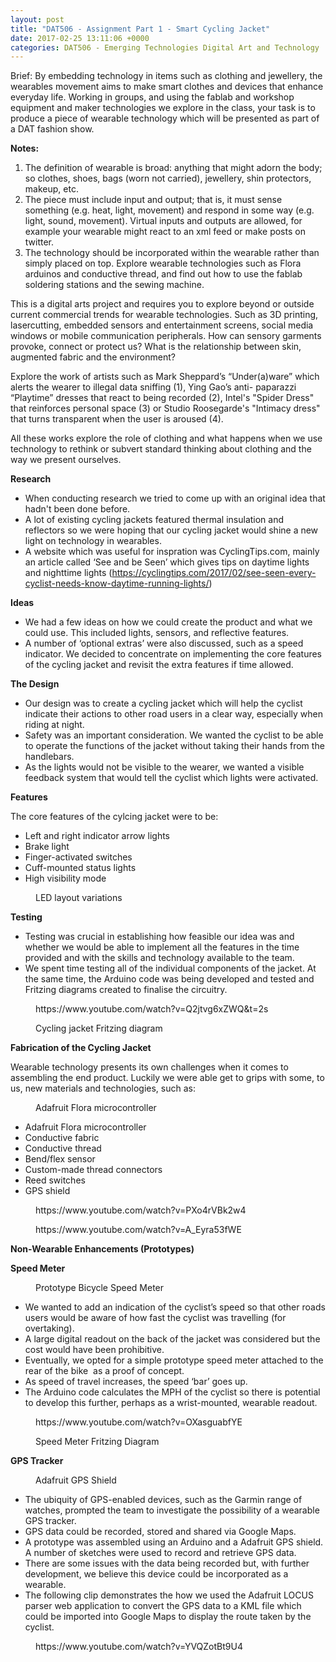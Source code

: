 ```yaml
---
layout: post
title: "DAT506 - Assignment Part 1 - Smart Cycling Jacket"
date: 2017-02-25 13:11:06 +0000
categories: DAT506 - Emerging Technologies Digital Art and Technology
---
```


<!-- wp:paragraph -->
<p>Brief: By embedding technology in items such as clothing and jewellery, the wearables movement aims to make smart clothes and devices that enhance everyday life. Working in groups, and using the fablab and workshop equipment and maker technologies we explore in the class, your task is to produce a piece of wearable technology which will be presented as part of a DAT fashion show.</p>
<!-- /wp:paragraph -->

<!-- wp:paragraph -->
<p><strong>Notes:</strong></p>
<!-- /wp:paragraph -->

<!-- wp:list {"ordered":true} -->
<ol><!-- wp:list-item -->
<li>The definition of wearable is broad: anything that might adorn the body; so clothes, shoes, bags (worn not carried), jewellery, shin protectors, makeup, etc.</li>
<!-- /wp:list-item -->

<!-- wp:list-item -->
<li>The piece must include input and output; that is, it must sense something (e.g. heat, light, movement) and respond in some way (e.g. light, sound, movement). Virtual inputs and outputs are allowed, for example your wearable might react to an xml feed or make posts on twitter.</li>
<!-- /wp:list-item -->

<!-- wp:list-item -->
<li>The technology should be incorporated within the wearable rather than simply placed on top. Explore wearable technologies such as Flora arduinos and conductive thread, and find out how to use the fablab soldering stations and the sewing machine.</li>
<!-- /wp:list-item --></ol>
<!-- /wp:list -->

<!-- wp:paragraph -->
<p>This is a digital arts project and requires you to explore beyond or outside current commercial trends for wearable technologies. Such as 3D printing, lasercutting, embedded sensors and entertainment screens, social media windows or mobile communication peripherals. How can sensory garments provoke, connect or protect us? What is the relationship between skin, augmented fabric and the environment?</p>
<!-- /wp:paragraph -->

<!-- wp:paragraph -->
<p>Explore the work of artists such as Mark Sheppard’s “Under(a)ware” which alerts the wearer to illegal data sniffing (1), Ying Gao’s anti- paparazzi “Playtime” dresses that react to being recorded (2), Intel's "Spider Dress" that reinforces personal space (3) or Studio Roosegarde's "Intimacy dress" that turns transparent when the user is aroused (4).</p>
<!-- /wp:paragraph -->

<!-- wp:paragraph -->
<p>All these works explore the role of clothing and what happens when we use technology to rethink or subvert standard thinking about clothing and the way we present ourselves.</p>
<!-- /wp:paragraph -->

<!-- wp:paragraph -->
<p><strong>Research</strong></p>
<!-- /wp:paragraph -->

<!-- wp:list -->
<ul><!-- wp:list-item -->
<li>When conducting research we tried to come up with an original idea that hadn't been done before.</li>
<!-- /wp:list-item -->

<!-- wp:list-item -->
<li>A lot of existing cycling jackets featured thermal insulation and reflectors so we were hoping that our cycling jacket would shine a new light on technology in wearables.</li>
<!-- /wp:list-item -->

<!-- wp:list-item -->
<li>A website which was useful for inspration was CyclingTips.com, mainly an article called ‘See and be Seen’ which gives tips on daytime lights and nighttime lights (<a href="https://cyclingtips.com/2017/02/see-seen-every-cyclist-needs-know-daytime-running-lights/">https://cyclingtips.com/2017/02/see-seen-every-cyclist-needs-know-daytime-running-lights/</a>)</li>
<!-- /wp:list-item --></ul>
<!-- /wp:list -->

<!-- wp:paragraph -->
<p><strong>Ideas</strong></p>
<!-- /wp:paragraph -->

<!-- wp:list -->
<ul><!-- wp:list-item -->
<li>We had a few ideas on how we could create the product and what we could use. This included lights, sensors, and reflective features.</li>
<!-- /wp:list-item -->

<!-- wp:list-item -->
<li>A number of ‘optional extras’ were also discussed, such as a speed indicator. We decided to concentrate on implementing the core features of the cycling jacket and revisit the extra features if time allowed.</li>
<!-- /wp:list-item --></ul>
<!-- /wp:list -->

<!-- wp:paragraph -->
<p><strong>The Design</strong></p>
<!-- /wp:paragraph -->

<!-- wp:list -->
<ul><!-- wp:list-item -->
<li>Our design was to create a cycling jacket which will help the cyclist indicate their actions to other road users in a clear way, especially when riding at night.</li>
<!-- /wp:list-item -->

<!-- wp:list-item -->
<li>Safety was an important consideration. We wanted the cyclist to be able to operate the functions of the jacket without taking their hands from the handlebars.</li>
<!-- /wp:list-item -->

<!-- wp:list-item -->
<li>As the lights would not be visible to the wearer, we wanted a visible feedback system that would tell the cyclist which lights were activated.</li>
<!-- /wp:list-item --></ul>
<!-- /wp:list -->

<!-- wp:paragraph -->
<p><strong>Features</strong></p>
<!-- /wp:paragraph -->

<!-- wp:paragraph -->
<p>The core features of the cylcing jacket were to be:</p>
<!-- /wp:paragraph -->

<!-- wp:list -->
<ul><!-- wp:list-item -->
<li>Left and right indicator arrow lights</li>
<!-- /wp:list-item -->

<!-- wp:list-item -->
<li>Brake light</li>
<!-- /wp:list-item -->

<!-- wp:list-item -->
<li>Finger-activated switches</li>
<!-- /wp:list-item -->

<!-- wp:list-item -->
<li>Cuff-mounted status lights</li>
<!-- /wp:list-item -->

<!-- wp:list-item -->
<li>High visibility mode</li>
<!-- /wp:list-item --></ul>
<!-- /wp:list -->

<!-- wp:image {"id":860,"sizeSlug":"large","linkDestination":"media"} -->
<figure class="wp-block-image size-large"><a href="https://www.circleseven.co.uk/wp-content/uploads/2023/05/cycling-jacket.png"><img src="https://www.circleseven.co.uk/wp-content/uploads/2023/05/cycling-jacket-1024x789.png" alt="" class="wp-image-860"/></a><figcaption class="wp-element-caption">LED layout variations</figcaption></figure>
<!-- /wp:image -->

<!-- wp:paragraph -->
<p><strong>Testing</strong></p>
<!-- /wp:paragraph -->

<!-- wp:list -->
<ul><!-- wp:list-item -->
<li>Testing was crucial in establishing how feasible our idea was and whether we would be able to implement all the features in the time provided and with the skills and technology available to the team.</li>
<!-- /wp:list-item -->

<!-- wp:list-item -->
<li>We spent time testing all of the individual components of the jacket. At the same time, the Arduino code was being developed and tested and Fritzing diagrams created to finalise the circuitry.</li>
<!-- /wp:list-item --></ul>
<!-- /wp:list -->

<!-- wp:embed {"url":"https://www.youtube.com/watch?v=Q2jtvg6xZWQ\u0026t=2s","type":"video","providerNameSlug":"youtube","responsive":true,"className":"wp-embed-aspect-16-9 wp-has-aspect-ratio"} -->
<figure class="wp-block-embed is-type-video is-provider-youtube wp-block-embed-youtube wp-embed-aspect-16-9 wp-has-aspect-ratio"><div class="wp-block-embed__wrapper">
https://www.youtube.com/watch?v=Q2jtvg6xZWQ&amp;t=2s
</div></figure>
<!-- /wp:embed -->

<!-- wp:image {"id":861,"sizeSlug":"large","linkDestination":"media"} -->
<figure class="wp-block-image size-large"><a href="https://www.circleseven.co.uk/wp-content/uploads/2023/05/cycle-jacket_bb.png"><img src="https://www.circleseven.co.uk/wp-content/uploads/2023/05/cycle-jacket_bb-1024x782.png" alt="" class="wp-image-861"/></a><figcaption class="wp-element-caption">Cycling jacket Fritzing diagram</figcaption></figure>
<!-- /wp:image -->

<!-- wp:paragraph -->
<p><strong>Fabrication of the Cycling Jacket</strong></p>
<!-- /wp:paragraph -->

<!-- wp:paragraph -->
<p>Wearable technology presents its own challenges when it comes to assembling the end product. Luckily we were able get to grips with some, to us, new materials and technologies, such as:</p>
<!-- /wp:paragraph -->

<!-- wp:image {"id":862,"sizeSlug":"full","linkDestination":"media"} -->
<figure class="wp-block-image size-full"><a href="https://www.circleseven.co.uk/wp-content/uploads/2023/05/flora_logo-e1488013904135.png"><img src="https://www.circleseven.co.uk/wp-content/uploads/2023/05/flora_logo-e1488013904135.png" alt="" class="wp-image-862"/></a><figcaption class="wp-element-caption">Adafruit Flora microcontroller</figcaption></figure>
<!-- /wp:image -->

<!-- wp:list -->
<ul><!-- wp:list-item -->
<li>Adafruit Flora microcontroller</li>
<!-- /wp:list-item -->

<!-- wp:list-item -->
<li>Conductive fabric</li>
<!-- /wp:list-item -->

<!-- wp:list-item -->
<li>Conductive thread</li>
<!-- /wp:list-item -->

<!-- wp:list-item -->
<li>Bend/flex sensor</li>
<!-- /wp:list-item -->

<!-- wp:list-item -->
<li>Custom-made thread connectors</li>
<!-- /wp:list-item -->

<!-- wp:list-item -->
<li>Reed switches</li>
<!-- /wp:list-item -->

<!-- wp:list-item -->
<li>GPS shield</li>
<!-- /wp:list-item --></ul>
<!-- /wp:list -->

<!-- wp:embed {"url":"https://www.youtube.com/watch?v=PXo4rVBk2w4","type":"video","providerNameSlug":"youtube","responsive":true,"className":"wp-embed-aspect-16-9 wp-has-aspect-ratio"} -->
<figure class="wp-block-embed is-type-video is-provider-youtube wp-block-embed-youtube wp-embed-aspect-16-9 wp-has-aspect-ratio"><div class="wp-block-embed__wrapper">
https://www.youtube.com/watch?v=PXo4rVBk2w4
</div></figure>
<!-- /wp:embed -->

<!-- wp:embed {"url":"https://www.youtube.com/watch?v=A_Eyra53fWE","type":"video","providerNameSlug":"youtube","responsive":true,"className":"wp-embed-aspect-16-9 wp-has-aspect-ratio"} -->
<figure class="wp-block-embed is-type-video is-provider-youtube wp-block-embed-youtube wp-embed-aspect-16-9 wp-has-aspect-ratio"><div class="wp-block-embed__wrapper">
https://www.youtube.com/watch?v=A_Eyra53fWE
</div></figure>
<!-- /wp:embed -->

<!-- wp:paragraph -->
<p><strong>Non-Wearable Enhancements (Prototypes)</strong></p>
<!-- /wp:paragraph -->

<!-- wp:paragraph -->
<p><strong>Speed Meter</strong></p>
<!-- /wp:paragraph -->

<!-- wp:image {"id":863,"sizeSlug":"large","linkDestination":"media"} -->
<figure class="wp-block-image size-large"><a href="https://www.circleseven.co.uk/wp-content/uploads/2023/05/IMG_1936-copy-scaled-1.jpg"><img src="https://www.circleseven.co.uk/wp-content/uploads/2023/05/IMG_1936-copy-scaled-1-1024x768.jpg" alt="" class="wp-image-863"/></a><figcaption class="wp-element-caption">Prototype Bicycle Speed Meter</figcaption></figure>
<!-- /wp:image -->

<!-- wp:list -->
<ul><!-- wp:list-item -->
<li>We wanted to add an indication of the cyclist’s speed so that other roads users would be aware of how fast the cyclist was travelling (for overtaking).</li>
<!-- /wp:list-item -->

<!-- wp:list-item -->
<li>A large digital readout on the back of the jacket was considered but the cost would have been prohibitive.</li>
<!-- /wp:list-item -->

<!-- wp:list-item -->
<li>Eventually, we opted for a simple prototype speed meter attached to the rear of the bike &nbsp;as a proof of concept.</li>
<!-- /wp:list-item -->

<!-- wp:list-item -->
<li>As speed of travel increases, the speed ‘bar’ goes up.</li>
<!-- /wp:list-item -->

<!-- wp:list-item -->
<li>The Arduino code calculates the MPH of the cyclist so there is potential to develop this further, perhaps as a wrist-mounted, wearable readout.</li>
<!-- /wp:list-item --></ul>
<!-- /wp:list -->

<!-- wp:embed {"url":"https://www.youtube.com/watch?v=OXasguabfYE","type":"video","providerNameSlug":"youtube","responsive":true,"className":"wp-embed-aspect-16-9 wp-has-aspect-ratio"} -->
<figure class="wp-block-embed is-type-video is-provider-youtube wp-block-embed-youtube wp-embed-aspect-16-9 wp-has-aspect-ratio"><div class="wp-block-embed__wrapper">
https://www.youtube.com/watch?v=OXasguabfYE
</div></figure>
<!-- /wp:embed -->

<!-- wp:image {"id":864,"sizeSlug":"large","linkDestination":"media"} -->
<figure class="wp-block-image size-large"><a href="https://www.circleseven.co.uk/wp-content/uploads/2023/05/speed-meter_bb.png"><img src="https://www.circleseven.co.uk/wp-content/uploads/2023/05/speed-meter_bb-925x1024.png" alt="" class="wp-image-864"/></a><figcaption class="wp-element-caption">Speed Meter Fritzing Diagram</figcaption></figure>
<!-- /wp:image -->

<!-- wp:paragraph -->
<p><strong>GPS Tracker</strong></p>
<!-- /wp:paragraph -->

<!-- wp:image {"id":865,"sizeSlug":"full","linkDestination":"media"} -->
<figure class="wp-block-image size-full"><a href="https://www.circleseven.co.uk/wp-content/uploads/2023/05/gps-shield.png"><img src="https://www.circleseven.co.uk/wp-content/uploads/2023/05/gps-shield.png" alt="" class="wp-image-865"/></a><figcaption class="wp-element-caption">Adafruit GPS Shield</figcaption></figure>
<!-- /wp:image -->

<!-- wp:list -->
<ul><!-- wp:list-item -->
<li>The ubiquity of GPS-enabled devices, such as the Garmin range of watches, prompted the team to investigate the possibility of a wearable GPS tracker.</li>
<!-- /wp:list-item -->

<!-- wp:list-item -->
<li>GPS data could be recorded, stored and shared via Google Maps.</li>
<!-- /wp:list-item -->

<!-- wp:list-item -->
<li>A prototype was assembled using an Arduino and a Adafruit GPS shield. A number of sketches were used to record and retrieve GPS data.</li>
<!-- /wp:list-item -->

<!-- wp:list-item -->
<li>There are some issues with the data being recorded but, with further development, we believe this device could be incorporated as a wearable.</li>
<!-- /wp:list-item -->

<!-- wp:list-item -->
<li>The following clip demonstrates the how we used the Adafruit LOCUS parser web application to convert the GPS data to a KML file which could be imported into Google Maps to display the route taken by the cyclist.</li>
<!-- /wp:list-item --></ul>
<!-- /wp:list -->

<!-- wp:embed {"url":"https://www.youtube.com/watch?v=YVQZotBt9U4","type":"video","providerNameSlug":"youtube","responsive":true,"className":"wp-embed-aspect-16-9 wp-has-aspect-ratio"} -->
<figure class="wp-block-embed is-type-video is-provider-youtube wp-block-embed-youtube wp-embed-aspect-16-9 wp-has-aspect-ratio"><div class="wp-block-embed__wrapper">
https://www.youtube.com/watch?v=YVQZotBt9U4
</div></figure>
<!-- /wp:embed -->